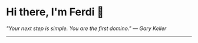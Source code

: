 <h1>Hi there, I'm Ferdi 👋</h1>

<p><em>
  "Your next step is simple. You are the first domino." — Gary Keller
</em></p>

---
